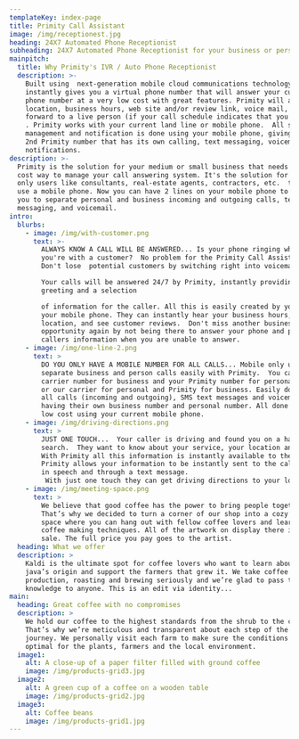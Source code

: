 ```yaml
---
templateKey: index-page
title: Primity Call Assistant
image: /img/receptionest.jpg
heading: 24X7 Automated Phone Receptionist
subheading: 24X7 Automated Phone Receptionist for your business or personal needs
mainpitch:
  title: Why Primity's IVR / Auto Phone Receptionist
  description: >-
    Built using  next-generation mobile cloud communications technology, Primity
    instantly gives you a virtual phone number that will answer your current
    phone number at a very low cost with great features. Primity will add 24X7 call answering to your phone to give callers your
    location, business hours, web site and/or review link, voice mail, or
    forward to a live person (if your call schedule indicates that you are open)
    . Primity works with your current land line or mobile phone.  All setup,
    management and notification is done using your mobile phone, giving you a
    2nd Primity number that has its own calling, text messaging, voicemail, and
    notifications.
description: >-
  Primity is the solution for your medium or small business that needs a low
  cost way to manage your call answering system. It's the solution for mobile
  only users like consultants, real-estate agents, contractors, etc.  that only
  use a mobile phone. Now you can have 2 lines on your mobile phone to enable
  you to separate personal and business incoming and outgoing calls, text
  messaging, and voicemail.   
intro:
  blurbs:
    - image: /img/with-customer.png
      text: >-
        ALWAYS KNOW A CALL WILL BE ANSWERED... Is your phone ringing while
        you're with a customer?  No problem for the Primity Call Assistant! 
        Don't lose  potential customers by switching right into voicemail.  

        Your calls will be answered 24/7 by Primity, instantly providing a
        greeting and a selection

        of information for the caller. All this is easily created by you from
        your mobile phone. They can instantly hear your business hours,
        location, and see customer reviews.  Don't miss another business
        opportunity again by not being there to answer your phone and provide
        callers information when you are unable to answer. 
    - image: /img/one-line-2.png
      text: >
        DO YOU ONLY HAVE A MOBILE NUMBER FOR ALL CALLS... Mobile only userS can
        separate business and person calls easily with Primity.  You can use you
        carrier number for business and your Primity number for personal calls
        or our carrier for personal and Primity for business. Easily done with
        all calls (incoming and outgoing), SMS text messages and voicemail each
        having their own business number and personal number. All done at a very
        low cost using your current mobile phone.
    - image: /img/driving-directions.png
      text: >
        JUST ONE TOUCH...  Your caller is driving and found you on a hands free
        search.  They want to know about your service, your location and hours.
        With Primity all this information is instantly available to them.
        Primity allows your information to be instantly sent to the caller given
        in speech and through a text message. 
         With just one touch they can get driving directions to your location on their mobile device. 
    - image: /img/meeting-space.png
      text: >
        We believe that good coffee has the power to bring people together.
        That’s why we decided to turn a corner of our shop into a cozy meeting
        space where you can hang out with fellow coffee lovers and learn about
        coffee making techniques. All of the artwork on display there is for
        sale. The full price you pay goes to the artist.
  heading: What we offer
  description: >
    Kaldi is the ultimate spot for coffee lovers who want to learn about their
    java’s origin and support the farmers that grew it. We take coffee
    production, roasting and brewing seriously and we’re glad to pass that
    knowledge to anyone. This is an edit via identity...
main:
  heading: Great coffee with no compromises
  description: >
    We hold our coffee to the highest standards from the shrub to the cup.
    That’s why we’re meticulous and transparent about each step of the coffee’s
    journey. We personally visit each farm to make sure the conditions are
    optimal for the plants, farmers and the local environment.
  image1:
    alt: A close-up of a paper filter filled with ground coffee
    image: /img/products-grid3.jpg
  image2:
    alt: A green cup of a coffee on a wooden table
    image: /img/products-grid2.jpg
  image3:
    alt: Coffee beans
    image: /img/products-grid1.jpg
---
```


